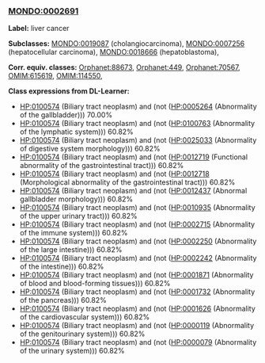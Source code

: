 
### [MONDO:0002691](http://purl.obolibrary.org/obo/MONDO_0002691)
**Label:** liver cancer

**Subclasses:** [MONDO:0019087](http://purl.obolibrary.org/obo/MONDO_0019087) (cholangiocarcinoma), [MONDO:0007256](http://purl.obolibrary.org/obo/MONDO_0007256) (hepatocellular carcinoma), [MONDO:0018666](http://purl.obolibrary.org/obo/MONDO_0018666) (hepatoblastoma), 

**Corr. equiv. classes:** [Orphanet:88673](http://www.orpha.net/ORDO/Orphanet_88673), [Orphanet:449](http://www.orpha.net/ORDO/Orphanet_449), [Orphanet:70567](http://www.orpha.net/ORDO/Orphanet_70567), [OMIM:615619](http://purl.obolibrary.org/obo/OMIM_615619), [OMIM:114550](http://purl.obolibrary.org/obo/OMIM_114550), 

**Class expressions from DL-Learner:**

- [HP:0100574](http://purl.obolibrary.org/obo/HP_0100574) (Biliary tract neoplasm) and (not ([HP:0005264](http://purl.obolibrary.org/obo/HP_0005264) (Abnormality of the gallbladder))) 70.00%
- [HP:0100574](http://purl.obolibrary.org/obo/HP_0100574) (Biliary tract neoplasm) and (not ([HP:0100763](http://purl.obolibrary.org/obo/HP_0100763) (Abnormality of the lymphatic system))) 60.82%
- [HP:0100574](http://purl.obolibrary.org/obo/HP_0100574) (Biliary tract neoplasm) and (not ([HP:0025033](http://purl.obolibrary.org/obo/HP_0025033) (Abnormality of digestive system morphology))) 60.82%
- [HP:0100574](http://purl.obolibrary.org/obo/HP_0100574) (Biliary tract neoplasm) and (not ([HP:0012719](http://purl.obolibrary.org/obo/HP_0012719) (Functional abnormality of the gastrointestinal tract))) 60.82%
- [HP:0100574](http://purl.obolibrary.org/obo/HP_0100574) (Biliary tract neoplasm) and (not ([HP:0012718](http://purl.obolibrary.org/obo/HP_0012718) (Morphological abnormality of the gastrointestinal tract))) 60.82%
- [HP:0100574](http://purl.obolibrary.org/obo/HP_0100574) (Biliary tract neoplasm) and (not ([HP:0012437](http://purl.obolibrary.org/obo/HP_0012437) (Abnormal gallbladder morphology))) 60.82%
- [HP:0100574](http://purl.obolibrary.org/obo/HP_0100574) (Biliary tract neoplasm) and (not ([HP:0010935](http://purl.obolibrary.org/obo/HP_0010935) (Abnormality of the upper urinary tract))) 60.82%
- [HP:0100574](http://purl.obolibrary.org/obo/HP_0100574) (Biliary tract neoplasm) and (not ([HP:0002715](http://purl.obolibrary.org/obo/HP_0002715) (Abnormality of the immune system))) 60.82%
- [HP:0100574](http://purl.obolibrary.org/obo/HP_0100574) (Biliary tract neoplasm) and (not ([HP:0002250](http://purl.obolibrary.org/obo/HP_0002250) (Abnormality of the large intestine))) 60.82%
- [HP:0100574](http://purl.obolibrary.org/obo/HP_0100574) (Biliary tract neoplasm) and (not ([HP:0002242](http://purl.obolibrary.org/obo/HP_0002242) (Abnormality of the intestine))) 60.82%
- [HP:0100574](http://purl.obolibrary.org/obo/HP_0100574) (Biliary tract neoplasm) and (not ([HP:0001871](http://purl.obolibrary.org/obo/HP_0001871) (Abnormality of blood and blood-forming tissues))) 60.82%
- [HP:0100574](http://purl.obolibrary.org/obo/HP_0100574) (Biliary tract neoplasm) and (not ([HP:0001732](http://purl.obolibrary.org/obo/HP_0001732) (Abnormality of the pancreas))) 60.82%
- [HP:0100574](http://purl.obolibrary.org/obo/HP_0100574) (Biliary tract neoplasm) and (not ([HP:0001626](http://purl.obolibrary.org/obo/HP_0001626) (Abnormality of the cardiovascular system))) 60.82%
- [HP:0100574](http://purl.obolibrary.org/obo/HP_0100574) (Biliary tract neoplasm) and (not ([HP:0000119](http://purl.obolibrary.org/obo/HP_0000119) (Abnormality of the genitourinary system))) 60.82%
- [HP:0100574](http://purl.obolibrary.org/obo/HP_0100574) (Biliary tract neoplasm) and (not ([HP:0000079](http://purl.obolibrary.org/obo/HP_0000079) (Abnormality of the urinary system))) 60.82%


